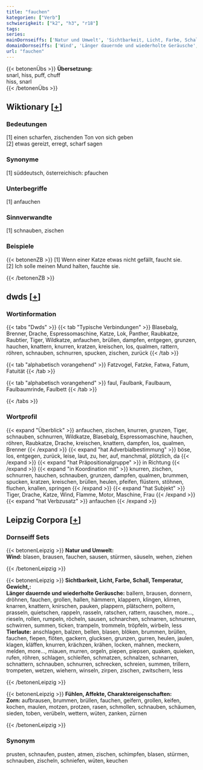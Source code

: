 ```yaml
---
title: "fauchen"
kategorien: ["Verb"]
schwierigkeit: ["k2", "h3", "r18"]
tags:
series:
mainDornseiffs: ['Natur und Umwelt', 'Sichtbarkeit, Licht, Farbe, Schall, Temperatur, Gewicht,', 'Fühlen, Affekte, Charaktereigenschaften']
domainDornseiffs: ['Wind', 'Länger dauernde und wiederholte Geräusche', 'Tierlaute', 'Zorn']
url: "fauchen"
---
```


{{< betonenÜbs >}}
**Übersetzung:**  
snarl, hiss, puff, chuff  
hiss, snarl  
{{< /betonenÜbs >}}

## Wiktionary [[+](https://de.wiktionary.org/wiki/fauchen)]

### Bedeutungen
[1] einen scharfen, zischenden Ton von sich geben  
[2] etwas gereizt, erregt, scharf sagen  

### Synonyme
[1] süddeutsch, österreichisch: pfauchen  

### Unterbegriffe
[1] anfauchen  

### Sinnverwandte
[1] schnauben, zischen  

### Beispiele
{{< betonenZB >}}
[1] Wenn einer Katze etwas nicht gefällt, faucht sie.  
[2] Ich solle meinen Mund halten, fauchte sie.  

{{< /betonenZB >}}


## dwds [[+](https://www.dwds.de/wb/fauchen)]

### Wortinformation
{{< tabs "Dwds" >}}
{{< tab "Typische Verbindungen" >}}
Blasebalg, Brenner, Drache, Espressomaschine, Katze, Lok, Panther, Raubkatze, Raubtier, Tiger, Wildkatze, anfauchen, brüllen, dampfen, entgegen, grunzen, hauchen, knattern, knurren, kratzen, kreischen, los, qualmen, rattern, röhren, schnauben, schnurren, spucken, zischen, zurück
{{< /tab >}}

{{< tab "alphabetisch vorangehend" >}}
Fatzvogel, Fatzke, Fatwa, Fatum, Fatuität
{{< /tab >}}

{{< tab "alphabetisch vorangehend" >}}
faul, Faulbank, Faulbaum, Faulbaumrinde, Faulbett
{{< /tab >}}

{{< /tabs >}}

### Wortprofil
{{< expand "Überblick" >}} anfauchen, zischen, knurren, grunzen, Tiger, schnauben, schnurren, Wildkatze, Blasebalg, Espressomaschine, hauchen, röhren, Raubkatze, Drache, kreischen, knattern, dampfen, los, qualmen, Brenner {{< /expand >}}
{{< expand "hat Adverbialbestimmung" >}} böse, los, entgegen, zurück, leise, laut, zu, her, auf, manchmal, plötzlich, da {{< /expand >}}
{{< expand "hat Präpositionalgruppe" >}} in Richtung {{< /expand >}}
{{< expand "in Koordination mit" >}} knurren, zischen, schnurren, hauchen, schnauben, grunzen, dampfen, qualmen, brummen, spucken, kratzen, kreischen, brüllen, heulen, pfeifen, flüstern, stöhnen, fluchen, knallen, springen {{< /expand >}}
{{< expand "hat Subjekt" >}} Tiger, Drache, Katze, Wind, Flamme, Motor, Maschine, Frau {{< /expand >}}
{{< expand "hat Verbzusatz" >}} anfauchen {{< /expand >}}

## Leipzig Corpora [[+](https://corpora.uni-leipzig.de/en/res?word=fauchen&corpusId=deu_newscrawl-public_2018)]

### Dornseiff Sets
{{< betonenLeipzig >}}
**Natur und Umwelt:**  
**Wind:** blasen, brausen, fauchen, sausen, stürmen, säuseln, wehen, ziehen  

{{< /betonenLeipzig >}}


{{< betonenLeipzig >}}
**Sichtbarkeit, Licht, Farbe, Schall, Temperatur, Gewicht,:**  
**Länger dauernde und wiederholte Geräusche:** ballern, brausen, donnern, dröhnen, fauchen, grollen, hallen, hämmern, klappern, klingen, klirren, knarren, knattern, knirschen, pauken, plappern, plätschern, poltern, prasseln, quietschen, rappeln, rasseln, ratschen, rattern, rauschen, more..., rieseln, rollen, rumpeln, röcheln, sausen, schnarchen, schnarren, schnurren, schwirren, summen, ticken, trampeln, trommeln, tröpfeln, wirbeln, less  
**Tierlaute:** anschlagen, balzen, bellen, blasen, blöken, brummen, brüllen, fauchen, fiepen, flöten, gackern, glucksen, grunzen, gurren, heulen, jaulen, klagen, kläffen, knurren, krächzen, krähen, locken, mahnen, meckern, melden, more..., miauen, murren, orgeln, piepen, piepsen, quaken, quieken, rufen, röhren, schlagen, schleifen, schmatzen, schnalzen, schnarren, schnattern, schnauben, schnurren, schrecken, schreien, summen, trillern, trompeten, wetzen, wiehern, winseln, zirpen, zischen, zwitschern, less  

{{< /betonenLeipzig >}}


{{< betonenLeipzig >}}
**Fühlen, Affekte, Charaktereigenschaften:**  
**Zorn:** aufbrausen, brummen, brüllen, fauchen, geifern, grollen, keifen, kochen, maulen, motzen, protzen, rasen, schmollen, schnauben, schäumen, sieden, toben, verübeln, wettern, wüten, zanken, zürnen  

{{< /betonenLeipzig >}}

### Synonym
prusten, schnaufen, pusten, atmen, zischen, schimpfen, blasen, stürmen, schnauben, zischeln, schniefen, wüten, keuchen

